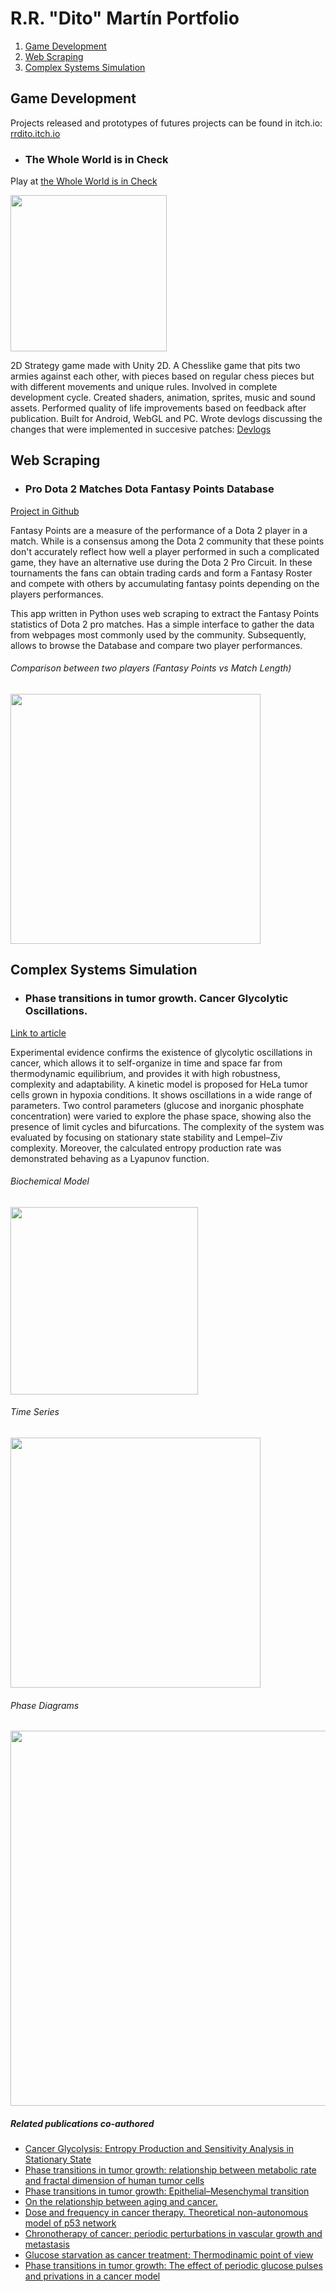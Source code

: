 # R.R. "Dito" Martín Portfolio

1. [Game Development](#game-dev)
2. [Web Scraping](#web-scraping)
3. [Complex Systems Simulation](#complex-systems)


## Game Development <a name="game-dev"></a>

Projects released and prototypes of futures projects can be found in itch.io:    [rrdito.itch.io](https://rrdito.itch.io)

- ### The Whole World is in Check

Play at [the Whole World is in Check](https://rrdito.itch.io/whole-world-check)

<img src="https://user-images.githubusercontent.com/100057221/206401412-e6169b54-3742-448f-93d6-7525a8019a26.gif" width="250">

2D Strategy game made with Unity 2D. A Chesslike game that pits two armies against each other, with pieces based on regular chess pieces but with different movements and unique rules. Involved in complete development cycle. Created shaders, animation, sprites, music and sound assets. Performed quality of life improvements based on feedback after publication. Built for Android, WebGL and PC.
Wrote devlogs discussing the changes that were implemented in succesive patches: [Devlogs](https://rrdito.itch.io/whole-world-check/devlog)


## Web Scraping <a name="web-scraping"></a>

- ### Pro Dota 2 Matches Dota Fantasy Points Database

[Project in Github](https://github.com/RRDito/Dota-Fantasy-Database)

Fantasy Points are a measure of the performance of a Dota 2 player in a match. While is a consensus among the Dota 2 community that these points don't accurately reflect how well a player performed in such a complicated game, they have an alternative use during the Dota 2 Pro Circuit. In these tournaments the fans can obtain trading cards and form a Fantasy Roster and compete with others by accumulating fantasy points depending on the players performances.

This app written in Python uses web scraping to extract the Fantasy Points statistics of Dota 2 pro matches. Has a simple interface to gather the data from webpages most commonly used by the community. Subsequently, allows to browse the Database and compare two player performances.

###### Comparison between two players (Fantasy Points vs Match Length)
<img src="https://user-images.githubusercontent.com/100057221/212465994-123ab32d-da9f-4bf8-aa92-71f3cd0377e6.png" width="400">


## Complex Systems Simulation <a name="complex-systems"></a>

- ### Phase transitions in tumor growth. Cancer Glycolytic Oscillations.

[Link to article](https://www.sciencedirect.com/science/article/abs/pii/S0378437117306404) 

Experimental evidence confirms the existence of glycolytic oscillations in cancer, which allows it to self-organize in time and space far from thermodynamic equilibrium, and provides it with high robustness, complexity and adaptability. A kinetic model is proposed for HeLa tumor cells grown in hypoxia conditions. It shows oscillations in a wide range of parameters. Two control parameters (glucose and inorganic phosphate concentration) were varied to explore the phase space, showing also the presence of limit cycles and bifurcations. The complexity of the system was evaluated by focusing on stationary state stability and Lempel–Ziv complexity. Moreover, the calculated entropy production rate was demonstrated behaving as a Lyapunov function.

###### Biochemical Model
<img src="https://user-images.githubusercontent.com/100057221/206404148-3eaaab3f-6f0e-4db7-add7-97e0a3f304b0.png" width="300">

###### Time Series
<img src="https://user-images.githubusercontent.com/100057221/206404511-33bea0d7-bcf4-4127-931c-473120193ca2.png" width="400">

###### Phase Diagrams
<img src="https://user-images.githubusercontent.com/100057221/206404807-aeb1da87-9982-482d-87f5-0d385a78a3a8.png" width="600">


##### Related publications co-authored
- [Cancer Glycolysis: Entropy Production and Sensitivity Analysis in Stationary State](http://adenocarcinoma.imedpub.com/cancer-glycolysis-i-entropy-production-and-sensitivity-analysis-in-stationary-state.php?aid=8968)
- [Phase transitions in tumor growth: relationship between metabolic rate and fractal dimension of human tumor cells](http://dx.doi.org/10.1016/j.physa.2016.12.089)
- [Phase transitions in tumor growth: Epithelial–Mesenchymal transition](https://doi.org/10.1016/j.physa.2018.01.040)
- [On the relationship between aging and cancer.](https://doi.org/10.15406/mojgg.2018.03.00103)
- [Dose and frequency in cancer therapy. Theoretical non-autonomous model of p53 network](https://doi.org/10.1080/09291016.2018.1465697)
- [Chronotherapy of cancer: periodic perturbations in vascular growth and metastasis](https://doi.org/10.1080/09291016.2018.1465698)
- [Glucose starvation as cancer treatment: Thermodinamic point of view](https://doi.org/10.15761/ICST.1000276)
- [Phase transitions in tumor growth: The effect of periodic glucose pulses and privations in a cancer model](https://doi.org/10.15761/ICST.1000301)






